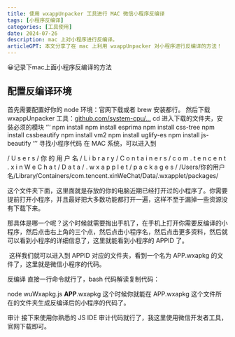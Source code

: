 ```yaml
---
title: 使用 wxappUnpacker 工具进行 MAC 微信小程序反编译
tags: [小程序反编译]
categories: [工具使用]
date: 2024-07-26
description: mac 上对小程序进行反编译。
articleGPT: 本文分享了在 mac 上利用 wxappUnpacker 对小程序进行反编译的方法！
---
```

😀记录下mac上面小程序反编译的方法

## 配置反编译环境
首先需要配置好你的 node 环境：官网下载或者 brew 安装都行。
然后下载 wxappUnpacker 工具：[github.com/system-cpu/…](https://github.com/system-cpu/wxappUnpacker)
cd 进入下载的文件夹，安装必须的模块
‘’‘
npm install
npm install esprima
npm install css-tree
npm install cssbeautify
npm install vm2
npm install uglify-es
npm install js-beautify
‘’‘
寻找小程序代码
在 MAC 系统，可以进入到

/
U
s
e
r
s
/
你
的
用
户
名
/
L
i
b
r
a
r
y
/
C
o
n
t
a
i
n
e
r
s
/
c
o
m
.
t
e
n
c
e
n
t
.
x
i
n
W
e
C
h
a
t
/
D
a
t
a
/
.
w
x
a
p
p
l
e
t
/
p
a
c
k
a
g
e
s
/
/Users/你的用户名/Library/Containers/com.tencent.xinWeChat/Data/.wxapplet/packages/

​ 这个文件夹下面，这里面就是存放的你的电脑近期已经打开过的小程序了。你需要提前打开小程序，并且最好把大多数功能都打开一遍，这样不至于漏掉一些资源没有下载下来。

​ 那具体是哪一个呢？这个时候就需要掏出手机了，在手机上打开你需要反编译的小程序，然后点击右上角的三个点，然后点击小程序名，然后点击更多资料，然后就可以看到小程序的详细信息了，这里就能看到小程序的 APPID 了。

​ 这样我们就可以进入到 APPID 对应的文件夹，看到一个名为 APP.wxapkg 的文件了，这里就是微信小程序的代码。

反编译
直接一行命令就行了，bash 代码解读复制代码：

node wuWxapkg.js __APP__.wxapkg
这个时候你就能在 APP.wxapkg 这个文件所在的文件夹生成反编译后的小程序的代码了。

审计
接下来使用你熟悉的 JS IDE 审计代码就行了，我这里使用微信开发者工具，官网下载即可。
